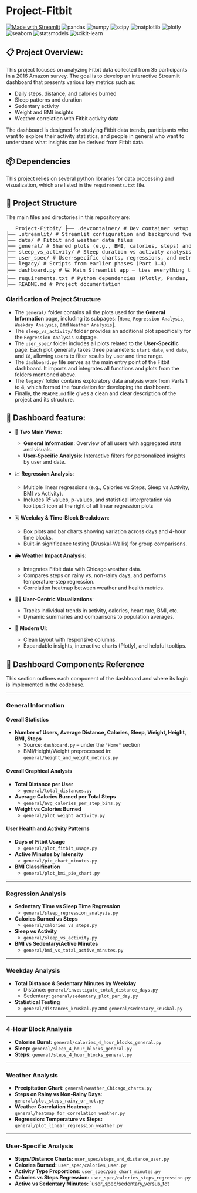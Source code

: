 # Project-Fitbit
[![Made with Streamlit](https://img.shields.io/badge/Made%20with-Streamlit-red?logo=streamlit&labelColor=black)](https://streamlit.io/)
![pandas](https://img.shields.io/badge/pandas-2.2.3-lightgrey?logo=pandas)
![numpy](https://img.shields.io/badge/numpy-2.2.4-blue?logo=numpy)
![scipy](https://img.shields.io/badge/scipy-1.11.2-blue?logo=scipy)
![matplotlib](https://img.shields.io/badge/matplotlib-3.8.0-orange?logo=matplotlib)
![plotly](https://img.shields.io/badge/plotly-5.17.0-9cf?logo=plotly)
![seaborn](https://img.shields.io/badge/seaborn-0.12.2-lightblue?logo=seaborn)
![statsmodels](https://img.shields.io/badge/statsmodels-0.14.0-brown?logo=python)
![scikit-learn](https://img.shields.io/badge/scikit--learn-%3E%3D1.3.2-blue?logo=scikit-learn)
## 📋 Project Overview:
This project focuses on analyzing Fitbit data collected from 35 participants in a 2016 Amazon survey. The goal is to develop an interactive Streamlit dashboard that presents various key metrics such as:
- Daily steps, distance, and calories burned
- Sleep patterns and duration
- Sedentary activity
- Weight and BMI insights
- Weather correlation with Fitbit activity data

The dashboard is designed for studying Fitbit data trends, participants who want to explore their activity statistics, and people in general who want to understand what insights can be derived from Fitbit data.
## 📦 Dependencies
This project relies on several python libraries for data processing and visualization, which are listed in the `requirements.txt` file.
## 📁 Project Structure
The main files and directories in this repository are:
<pre>   Project-Fitbit/ ├── .devcontainer/ # Dev container setup for reproducibility
├── .streamlit/ # Streamlit configuration and background tweaks
├── data/ # Fitbit and weather data files
├── general/ # Shared plots (e.g., BMI, calories, steps) and regressions
├── sleep_vs_activity/ # Sleep duration vs activity analysis
├── user_spec/ # User-specific charts, regressions, and metrics
├── legacy/ # Scripts from earlier phases (Part 1–4)
├── dashboard.py # 💻 Main Streamlit app — ties everything together
├── requirements.txt # Python dependencies (Plotly, Pandas, etc.)
├── README.md # Project documentation  </pre>
### Clarification of Project Structure
- The `general/` folder contains all the plots used for the **General Information** page, including its subpages: [`Home`, `Regression Analysis`, `Weekday Analysis`, and `Weather Analysis`].
- The `sleep_vs_activity/` folder provides an additional plot specifically for the `Regression Analysis` subpage.
- The `user_spec/` folder includes all plots related to the **User-Specific** page. Each plot generally takes three parameters: `start date`, `end date`, and `Id`, allowing users to filter results by user and time range.
- The `dashboard.py` file serves as the main entry point of the Fitbit dashboard. It imports and integrates all functions and plots from the folders mentioned above.
- The `legacy/` folder contains exploratory data analysis work from Parts 1 to 4, which formed the foundation for developing the dashboard.
- Finally, the `README.md` file gives a clean and clear description of the project and its structure.

## 🚀 Dashboard feature:
- 📌 **Two Main Views**:  
  - **General Information**: Overview of all users with aggregated stats and visuals.  
  - **User-Specific Analysis**: Interactive filters for personalized insights by user and date.

- 📈 **Regression Analysis**:  
  - Multiple linear regressions (e.g., Calories vs Steps, Sleep vs Activity, BMI vs Activity).  
  - Includes R² values, p-values, and statistical interpretation via tooltips:`?` icon at the right of all linear regression plots

- 🗓️ **Weekday & Time-Block Breakdown**:  
  - Box plots and bar charts showing variation across days and 4-hour time blocks.  
  - Built-in significance testing (Kruskal-Wallis) for group comparisons.

- 🌦️ **Weather Impact Analysis**:  
  - Integrates Fitbit data with Chicago weather data. 
  - Compares steps on rainy vs. non-rainy days, and performs temperature-step regression.  
  - Correlation heatmap between weather and health metrics.

- 🧍‍♂️ **User-Centric Visualizations**:  
  - Tracks individual trends in activity, calories, heart rate, BMI, etc.  
  - Dynamic summaries and comparisons to population averages.

- 🎨 **Modern UI**:  
  - Clean layout with responsive columns.  
  - Expandable insights, interactive charts (Plotly), and helpful tooltips.  




## 🧩 Dashboard Components Reference

This section outlines each component of the dashboard and where its logic is implemented in the codebase.

---

### General Information

####  Overall Statistics

- **Number of Users, Average Distance, Calories, Sleep, Weight, Height, BMI, Steps**
  - Source: `dashboard.py` – under the `"Home"` section
  - BMI/Height/Weight preprocessed in: `general/height_and_weight_metrics.py`

#### Overall Graphical Analysis

- **Total Distance per User**
  - `general/total_distances.py`
- **Average Calories Burned per Total Steps**
  - `general/avg_calories_per_step_bins.py`
- **Weight vs Calories Burned**
  - `general/plot_weight_activity.py`

#### User Health and Activity Patterns

- **Days of Fitbit Usage**
  - `general/plot_fitbit_usage.py`
- **Active Minutes by Intensity**
  - `general/pie_chart_minutes.py`
- **BMI Classification**
  - `general/plot_bmi_pie_chart.py`

---

###  Regression Analysis

- **Sedentary Time vs Sleep Time Regression**
  - `general/sleep_regression_analysis.py`
- **Calories Burned vs Steps**
  - `general/calories_vs_steps.py`
- **Sleep vs Activity**
  - `general/sleep_vs_activity.py`
- **BMI vs Sedentary/Active Minutes**
  - `general/bmi_vs_total_active_minutes.py`

---

###  Weekday Analysis

- **Total Distance & Sedentary Minutes by Weekday**
  - Distance: `general/investigate_total_distance_days.py`
  - Sedentary: `general/sedentary_plot_per_day.py`
- **Statistical Testing**
  - `general/distances_kruskal.py` and `general/sedentary_kruskal.py`

---

###  4-Hour Block Analysis

- **Calories Burnt:** `general/calories_4_hour_blocks_general.py`  
- **Sleep:** `general/sleep_4_hour_blocks_general.py`  
- **Steps:** `general/steps_4_hour_blocks_general.py`

---

###  Weather Analysis

- **Precipitation Chart:** `general/weather_Chicago_charts.py`  
- **Steps on Rainy vs Non-Rainy Days:** `general/plot_steps_rainy_or_not.py`  
- **Weather Correlation Heatmap:** `general/heatmap_for_correlation_weather.py`  
- **Regression: Temperature vs Steps:** `general/plot_linear_regression_weather.py`

---

###  User-Specific Analysis

- **Steps/Distance Charts:** `user_spec/steps_and_distance_user.py`  
- **Calories Burned:** `user_spec/calories_user.py`  
- **Activity Type Proportions:** `user_spec/pie_chart_minutes.py`  
- **Calories vs Steps Regression:** `user_spec/calories_steps_regression.py`  
- **Active vs Sedentary Minutes:** `user_spec/sedentary_versus_tot
